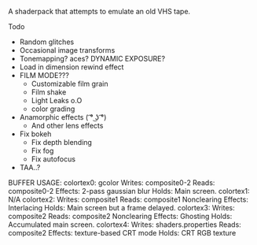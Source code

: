 A shaderpack that attempts to emulate an old VHS tape.

Todo
- Random glitches
- Occasional image transforms
- Tonemapping? aces? DYNAMIC EXPOSURE?
- Load in dimension rewind effect
- FILM MODE???
    - Customizable film grain
    - Film shake
    - Light Leaks o.O
    - color grading
- Anamorphic effects ( ͡° ͜ʖ ͡°)
    - And other lens effects
- Fix bokeh
    - Fix depth blending
    - Fix fog
    - Fix autofocus
- TAA..?


BUFFER USAGE:
colortex0: gcolor
    Writes: composite0-2
    Reads: composite0-2
    Effects: 2-pass gaussian blur
    Holds: Main screen.
colortex1:
    N/A
colortex2:
    Writes: composite1
    Reads: composite1
    Nonclearing
    Effects: Interlacing
    Holds: Main screen but a frame delayed.
colortex3:
    Writes: composite2
    Reads: composite2
    Nonclearing
    Effects: Ghosting
    Holds: Accumulated main screen.
colortex4:
    Writes: shaders.properties
    Reads: composite2
    Effects: texture-based CRT mode
    Holds: CRT RGB texture